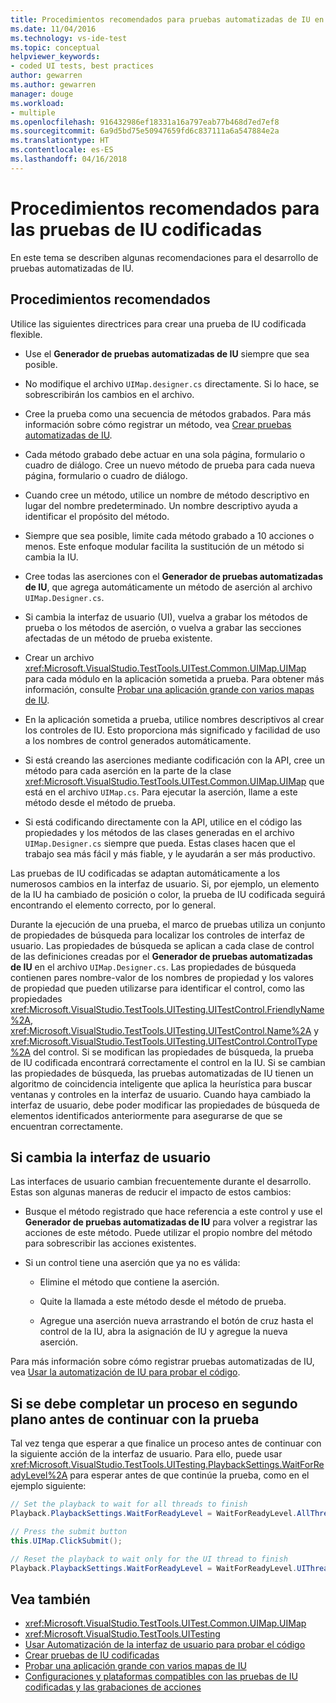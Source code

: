 ```yaml
---
title: Procedimientos recomendados para pruebas automatizadas de IU en Visual Studio | Microsoft Docs
ms.date: 11/04/2016
ms.technology: vs-ide-test
ms.topic: conceptual
helpviewer_keywords:
- coded UI tests, best practices
author: gewarren
ms.author: gewarren
manager: douge
ms.workload:
- multiple
ms.openlocfilehash: 916432986ef18331a16a797eab77b468d7ed7ef8
ms.sourcegitcommit: 6a9d5bd75e50947659fd6c837111a6a547884e2a
ms.translationtype: HT
ms.contentlocale: es-ES
ms.lasthandoff: 04/16/2018
---
```

# <a name="best-practices-for-coded-ui-tests"></a>Procedimientos recomendados para las pruebas de IU codificadas

En este tema se describen algunas recomendaciones para el desarrollo de pruebas automatizadas de IU.

## <a name="best-practices"></a>Procedimientos recomendados

Utilice las siguientes directrices para crear una prueba de IU codificada flexible.

-   Use el **Generador de pruebas automatizadas de IU** siempre que sea posible.

-   No modifique el archivo `UIMap.designer.cs` directamente. Si lo hace, se sobrescribirán los cambios en el archivo.

-   Cree la prueba como una secuencia de métodos grabados. Para más información sobre cómo registrar un método, vea [Crear pruebas automatizadas de IU](../test/use-ui-automation-to-test-your-code.md).

-   Cada método grabado debe actuar en una sola página, formulario o cuadro de diálogo. Cree un nuevo método de prueba para cada nueva página, formulario o cuadro de diálogo.

-   Cuando cree un método, utilice un nombre de método descriptivo en lugar del nombre predeterminado. Un nombre descriptivo ayuda a identificar el propósito del método.

-   Siempre que sea posible, limite cada método grabado a 10 acciones o menos. Este enfoque modular facilita la sustitución de un método si cambia la IU.

-   Cree todas las aserciones con el **Generador de pruebas automatizadas de IU**, que agrega automáticamente un método de aserción al archivo `UIMap.Designer.cs`.

-   Si cambia la interfaz de usuario (UI), vuelva a grabar los métodos de prueba o los métodos de aserción, o vuelva a grabar las secciones afectadas de un método de prueba existente.

-   Crear un archivo <xref:Microsoft.VisualStudio.TestTools.UITest.Common.UIMap.UIMap> para cada módulo en la aplicación sometida a prueba. Para obtener más información, consulte [Probar una aplicación grande con varios mapas de IU](../test/testing-a-large-application-with-multiple-ui-maps.md).

-   En la aplicación sometida a prueba, utilice nombres descriptivos al crear los controles de IU. Esto proporciona más significado y facilidad de uso a los nombres de control generados automáticamente.

-   Si está creando las aserciones mediante codificación con la API, cree un método para cada aserción en la parte de la clase <xref:Microsoft.VisualStudio.TestTools.UITest.Common.UIMap.UIMap> que está en el archivo `UIMap.cs`. Para ejecutar la aserción, llame a este método desde el método de prueba.

-   Si está codificando directamente con la API, utilice en el código las propiedades y los métodos de las clases generadas en el archivo `UIMap.Designer.cs` siempre que pueda. Estas clases hacen que el trabajo sea más fácil y más fiable, y le ayudarán a ser más productivo.

Las pruebas de IU codificadas se adaptan automáticamente a los numerosos cambios en la interfaz de usuario. Si, por ejemplo, un elemento de la IU ha cambiado de posición o color, la prueba de IU codificada seguirá encontrando el elemento correcto, por lo general.

Durante la ejecución de una prueba, el marco de pruebas utiliza un conjunto de propiedades de búsqueda para localizar los controles de interfaz de usuario. Las propiedades de búsqueda se aplican a cada clase de control de las definiciones creadas por el **Generador de pruebas automatizadas de IU** en el archivo `UIMap.Designer.cs`. Las propiedades de búsqueda contienen pares nombre-valor de los nombres de propiedad y los valores de propiedad que pueden utilizarse para identificar el control, como las propiedades <xref:Microsoft.VisualStudio.TestTools.UITesting.UITestControl.FriendlyName%2A>, <xref:Microsoft.VisualStudio.TestTools.UITesting.UITestControl.Name%2A> y <xref:Microsoft.VisualStudio.TestTools.UITesting.UITestControl.ControlType%2A> del control. Si se modifican las propiedades de búsqueda, la prueba de IU codificada encontrará correctamente el control en la IU. Si se cambian las propiedades de búsqueda, las pruebas automatizadas de IU tienen un algoritmo de coincidencia inteligente que aplica la heurística para buscar ventanas y controles en la interfaz de usuario. Cuando haya cambiado la interfaz de usuario, debe poder modificar las propiedades de búsqueda de elementos identificados anteriormente para asegurarse de que se encuentran correctamente.

## <a name="if-your-user-interface-changes"></a>Si cambia la interfaz de usuario

Las interfaces de usuario cambian frecuentemente durante el desarrollo. Estas son algunas maneras de reducir el impacto de estos cambios:

-   Busque el método registrado que hace referencia a este control y use el **Generador de pruebas automatizadas de IU** para volver a registrar las acciones de este método. Puede utilizar el propio nombre del método para sobrescribir las acciones existentes.

-   Si un control tiene una aserción que ya no es válida:

    -   Elimine el método que contiene la aserción.

    -   Quite la llamada a este método desde el método de prueba.

    -   Agregue una aserción nueva arrastrando el botón de cruz hasta el control de la IU, abra la asignación de IU y agregue la nueva aserción.

Para más información sobre cómo registrar pruebas automatizadas de IU, vea [Usar la automatización de IU para probar el código](../test/use-ui-automation-to-test-your-code.md).

## <a name="if-a-background-process-needs-to-complete-before-the-test-can-continue"></a>Si se debe completar un proceso en segundo plano antes de continuar con la prueba

Tal vez tenga que esperar a que finalice un proceso antes de continuar con la siguiente acción de la interfaz de usuario. Para ello, puede usar <xref:Microsoft.VisualStudio.TestTools.UITesting.PlaybackSettings.WaitForReadyLevel%2A> para esperar antes de que continúe la prueba, como en el ejemplo siguiente:

```csharp
// Set the playback to wait for all threads to finish
Playback.PlaybackSettings.WaitForReadyLevel = WaitForReadyLevel.AllThreads;

// Press the submit button
this.UIMap.ClickSubmit();

// Reset the playback to wait only for the UI thread to finish
Playback.PlaybackSettings.WaitForReadyLevel = WaitForReadyLevel.UIThreadOnly;
```

## <a name="see-also"></a>Vea también

- <xref:Microsoft.VisualStudio.TestTools.UITest.Common.UIMap.UIMap>
- <xref:Microsoft.VisualStudio.TestTools.UITesting>
- [Usar Automatización de la interfaz de usuario para probar el código](../test/use-ui-automation-to-test-your-code.md)
- [Crear pruebas de IU codificadas](../test/use-ui-automation-to-test-your-code.md)
- [Probar una aplicación grande con varios mapas de IU](../test/testing-a-large-application-with-multiple-ui-maps.md)
- [Configuraciones y plataformas compatibles con las pruebas de IU codificadas y las grabaciones de acciones](../test/supported-configurations-and-platforms-for-coded-ui-tests-and-action-recordings.md)